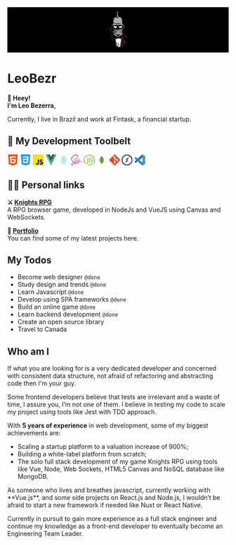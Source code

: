<img src="./assets/bezrbanner.jpg" />

<h1>LeoBezr</h1>

<p>
   <strong>👋 Heey!<br />
      I'm Leo Bezerra,</strong>
</p>
Currently, I live in Brazil and work at Fintask, a financial startup.

<h2>🧙 My Development Toolbelt</h2>
<p><img src="assets/html.svg" width="25" height="25" /> <img src="assets/css-3.svg" width="25" height="25" /> <img
      src="assets/javascript.svg" width="25" height="25" /> <img src="assets/vue.svg" width="25" height="25" /> <img
      src="assets/react.svg" width="25" height="25" /> <img src="assets/sass.svg" width="25" height="25" /> <img
      src="assets/node.svg" width="25" height="25" /> <img src="assets/mongodb.svg" width="25" height="25" /> <img
      src="assets/git.svg" width="25" height="25" /> <img src="assets/socket.svg" width="25" height="25" /> <img
      src="assets/vsc.svg" width="25" height="25" />
</p>

<h2>👨‍💻 Personal links</h2>
<p>
   <strong>⚔ <a href="https://knights-rpg.com.br/#/" target="_blank" rel="nofollow">Knights RPG</a></strong><br>
   A RPG browser game, developed in NodeJs and VueJS using Canvas and WebSockets.
</p>
<p>
   <strong>📝 <a href="http://leobezr.com.br/" target="_blank" rel="nofollow">Portfolio</a></strong><br>
   You can find some of my latest projects here.
</p>

## My Todos
* Become web designer `@done`
* Study design and trends `@done`
* Learn Javascript `@done`
* Develop using SPA frameworks `@done`
* Build an online game `@done`
* Learn backend development `@done`
* Create an open source library
* Travel to Canada

## Who am I
<p>If what you are looking for is a very dedicated developer and concerned with consistent data structure, not afraid of refactoring and abstracting code then I'm your guy.</p>

<p>Some frontend developers believe that tests are irrelevant and a waste of time, I assure you, I’m not one of them. I believe in testing my code to scale my project using tools like Jest with TDD approach.</p>

<p>With <strong>5 years of experience</strong> in web development, some of my biggest achievements are:</p>
<ul>
   <li>Scaling a startup platform to a valuation increase of 900%;</li>
   <li>Building a white-label platform from scratch;</li>
   <li>The solo full stack development of my game Knights RPG using tools like Vue, Node, Web Sockets, HTML5 Canvas and NoSQL database like MongoDB.</li>
</ul>

<p>As someone who lives and breathes javascript, currently working with **Vue.js**, and some side projects on React.js and Node.js, I wouldn’t be afraid to start a new framework if needed like Nuxt or React Native.</p>

<p>Currently in pursuit to gain more experience as a full stack engineer and continue my knowledge as a front-end developer to eventually become an Engineering Team Leader.</p>

